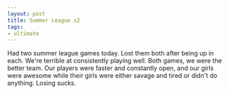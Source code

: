 ```yaml
---
layout: post
title: Summer League x2
tags:
- ultimate
---
```


Had two summer league games today. Lost them both after being up in each. We're terrible at consistently playing well. Both games, we were the better team. Our players were faster and constantly open, and our girls were awesome while their girls were either savage and tired or didn't do anything. Losing sucks.
